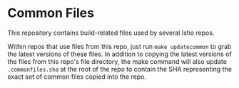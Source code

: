 # Common Files

This repository contains build-related files used by several Istio repos.

Within repos that use files from this repo, just run `make updatecommon` to
grab the latest versions of these files. In addition to copying the latest versions of
the files from this repo's file directory, the make command will also update
`.commonfiles.sha` at the root of the repo to contain the SHA representing the exact set of common files
copied into the repo.

